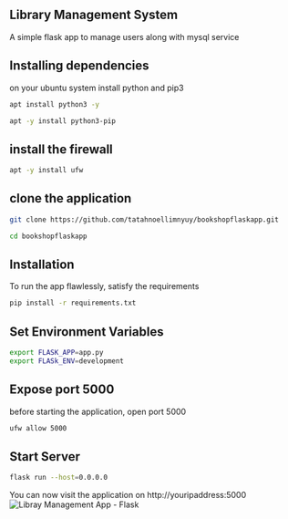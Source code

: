 ## Library Management System
A simple flask app to manage users along with mysql service


## Installing dependencies
on your ubuntu system install python and pip3
```bash
apt install python3 -y
```
```bash
apt -y install python3-pip
```
## install the firewall
```bash
apt -y install ufw
```
## clone the application
```bash
git clone https://github.com/tatahnoellimnyuy/bookshopflaskapp.git
```
```bash
cd bookshopflaskapp
```
## Installation

To run the app flawlessly, satisfy the requirements
```bash
pip install -r requirements.txt
```

## Set Environment Variables
```bash
export FLASK_APP=app.py
export FLASk_ENV=development
```
## Expose port 5000
before starting the application, open port 5000
```bash
ufw allow 5000
```
## Start Server
```bash
flask run --host=0.0.0.0
```


You can now visit the application on  http://youripaddress:5000 
![Libray Management App - Flask](https://github.com/hamzaavvan/library-management-system/blob/master/ss/ss2.JPG?raw=true)
